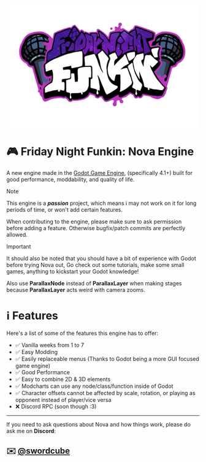 <img src="https://raw.githubusercontent.com/The-Coders-Den/NovaEngine-Godot-FNF/dev/art/nova%20logo.png" width="500" height="320"/>

# 🎮 Friday Night Funkin: Nova Engine

A new engine made in the [Godot Game Engine](https://godotengine.org/), (specifically 4.1+) built for good performance,
moddability, and quality of life.

> [!Note]
> This engine is a ***passion*** project, which means i may not work on it for long periods of time, or won't add certain features.
> 
> When contributing to the engine, please make sure to ask permission before adding a feature. Otherwise bugfix/patch commits are perfectly allowed.

> [!Important]
> It should also be noted that you should have a bit of experience with Godot before trying Nova out,
> Go check out some tutorials, make some small games, anything to kickstart your Godot knowledge!
>
> Also use **ParallaxNode** instead of **ParallaxLayer** when making stages
> because **ParallaxLayer** acts weird with camera zooms.

# ℹ️ Features
Here's a list of some of the features this engine has to offer:

- ✅ Vanilla weeks from 1 to 7
- ✅ Easy Modding
- ✅ Easily replaceable menus (Thanks to Godot being a more GUI focused game engine)
- ✅ Good Performance
- ✅ Easy to combine 2D & 3D elements
- ✅ Modcharts can use any node/class/function inside of Godot
- ✅ Character offsets cannot be affected by scale, rotation, or playing as opponent instead of player/vice versa
- ❌ Discord RPC (soon though :3)

---
If you need to ask questions about Nova and how things work, please do ask me on **Discord**:

✉️ [@swordcube](https://discord.com/users/swordcube)
---
